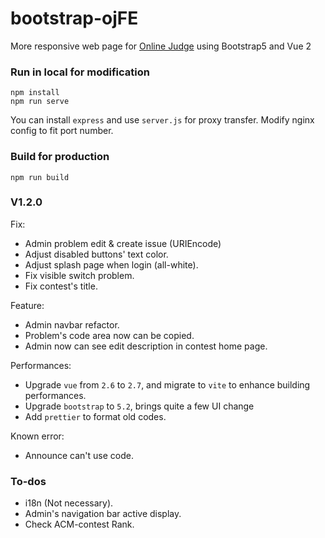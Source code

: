 # bootstrap-ojFE

More responsive web page for [Online Judge](https://github.com/QingdaoU/OnlineJudge) using Bootstrap5 and Vue 2

### Run in local for modification
```
npm install
npm run serve
```
You can install `express` and use `server.js` for proxy transfer.
Modify nginx config to fit port number.

### Build for production
```
npm run build
```
### V1.2.0

Fix:
- Admin problem edit & create issue (URIEncode)
- Adjust disabled buttons' text color.
- Adjust splash page when login (all-white).
- Fix visible switch problem.
- Fix contest's title.

Feature:
- Admin navbar refactor.
- Problem's code area now can be copied.
- Admin now can see edit description in contest home page.

Performances:
- Upgrade `vue` from `2.6` to `2.7`, and migrate to `vite` to enhance building performances.
- Upgrade `bootstrap` to `5.2`, brings quite a few UI change
- Add `prettier` to format old codes.

Known error:
- Announce can't use code.

### To-dos
- i18n (Not necessary).
- Admin's navigation bar active display.
- Check ACM-contest Rank.